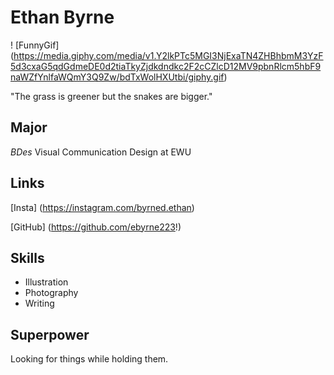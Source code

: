 # Ethan Byrne
! [FunnyGif] (https://media.giphy.com/media/v1.Y2lkPTc5MGI3NjExaTN4ZHBhbmM3YzF5d3cxaG5qdGdmeDE0d2tiaTkyZjdkdndkc2F2cCZlcD12MV9pbnRlcm5hbF9naWZfYnlfaWQmY3Q9Zw/bdTxWolHXUtbi/giphy.gif)

"The grass is greener but the snakes are bigger."

## Major
*BDes* Visual Communication Design at EWU

## Links
[Insta] (https://instagram.com/byrned.ethan)

[GitHub] (https://github.com/ebyrne223!)

## Skills
- Illustration
- Photography
- Writing

## Superpower
Looking for things while holding them.
